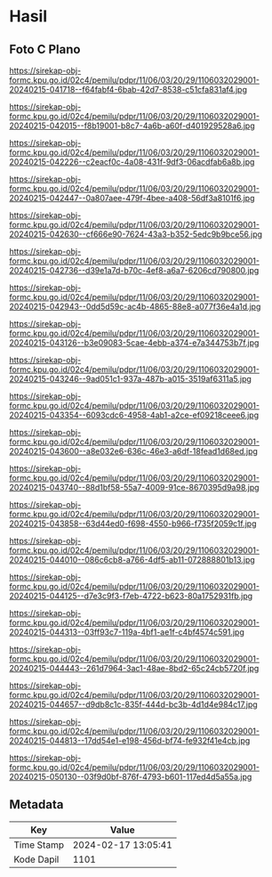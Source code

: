 # Hasil

## Foto C Plano

https://sirekap-obj-formc.kpu.go.id/02c4/pemilu/pdpr/11/06/03/20/29/1106032029001-20240215-041718--f64fabf4-6bab-42d7-8538-c51cfa831af4.jpg

https://sirekap-obj-formc.kpu.go.id/02c4/pemilu/pdpr/11/06/03/20/29/1106032029001-20240215-042015--f8b19001-b8c7-4a6b-a60f-d401929528a6.jpg

https://sirekap-obj-formc.kpu.go.id/02c4/pemilu/pdpr/11/06/03/20/29/1106032029001-20240215-042226--c2eacf0c-4a08-431f-9df3-06acdfab6a8b.jpg

https://sirekap-obj-formc.kpu.go.id/02c4/pemilu/pdpr/11/06/03/20/29/1106032029001-20240215-042447--0a807aee-479f-4bee-a408-56df3a8101f6.jpg

https://sirekap-obj-formc.kpu.go.id/02c4/pemilu/pdpr/11/06/03/20/29/1106032029001-20240215-042630--cf666e90-7624-43a3-b352-5edc9b9bce56.jpg

https://sirekap-obj-formc.kpu.go.id/02c4/pemilu/pdpr/11/06/03/20/29/1106032029001-20240215-042736--d39e1a7d-b70c-4ef8-a6a7-6206cd790800.jpg

https://sirekap-obj-formc.kpu.go.id/02c4/pemilu/pdpr/11/06/03/20/29/1106032029001-20240215-042943--0dd5d59c-ac4b-4865-88e8-a077f36e4a1d.jpg

https://sirekap-obj-formc.kpu.go.id/02c4/pemilu/pdpr/11/06/03/20/29/1106032029001-20240215-043126--b3e09083-5cae-4ebb-a374-e7a344753b7f.jpg

https://sirekap-obj-formc.kpu.go.id/02c4/pemilu/pdpr/11/06/03/20/29/1106032029001-20240215-043246--9ad051c1-937a-487b-a015-3519af6311a5.jpg

https://sirekap-obj-formc.kpu.go.id/02c4/pemilu/pdpr/11/06/03/20/29/1106032029001-20240215-043354--6093cdc6-4958-4ab1-a2ce-ef09218ceee6.jpg

https://sirekap-obj-formc.kpu.go.id/02c4/pemilu/pdpr/11/06/03/20/29/1106032029001-20240215-043600--a8e032e6-636c-46e3-a6df-18fead1d68ed.jpg

https://sirekap-obj-formc.kpu.go.id/02c4/pemilu/pdpr/11/06/03/20/29/1106032029001-20240215-043740--88d1bf58-55a7-4009-91ce-8670395d9a98.jpg

https://sirekap-obj-formc.kpu.go.id/02c4/pemilu/pdpr/11/06/03/20/29/1106032029001-20240215-043858--63d44ed0-f698-4550-b966-f735f2059c1f.jpg

https://sirekap-obj-formc.kpu.go.id/02c4/pemilu/pdpr/11/06/03/20/29/1106032029001-20240215-044010--086c6cb8-a766-4df5-ab11-072888801b13.jpg

https://sirekap-obj-formc.kpu.go.id/02c4/pemilu/pdpr/11/06/03/20/29/1106032029001-20240215-044125--d7e3c9f3-f7eb-4722-b623-80a1752931fb.jpg

https://sirekap-obj-formc.kpu.go.id/02c4/pemilu/pdpr/11/06/03/20/29/1106032029001-20240215-044313--03ff93c7-119a-4bf1-ae1f-c4bf4574c591.jpg

https://sirekap-obj-formc.kpu.go.id/02c4/pemilu/pdpr/11/06/03/20/29/1106032029001-20240215-044443--261d7964-3ac1-48ae-8bd2-65c24cb5720f.jpg

https://sirekap-obj-formc.kpu.go.id/02c4/pemilu/pdpr/11/06/03/20/29/1106032029001-20240215-044657--d9db8c1c-835f-444d-bc3b-4d1d4e984c17.jpg

https://sirekap-obj-formc.kpu.go.id/02c4/pemilu/pdpr/11/06/03/20/29/1106032029001-20240215-044813--17dd54e1-e198-456d-bf74-fe932f41e4cb.jpg

https://sirekap-obj-formc.kpu.go.id/02c4/pemilu/pdpr/11/06/03/20/29/1106032029001-20240215-050130--03f9d0bf-876f-4793-b601-117ed4d5a55a.jpg


## Metadata

| Key        | Value               |
| ---------- | ------------------- |
| Time Stamp | 2024-02-17 13:05:41 |
| Kode Dapil | 1101                |




